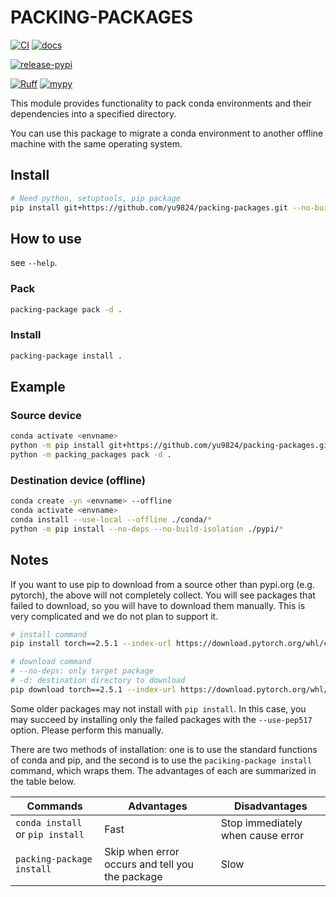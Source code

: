 # PACKING-PACKAGES

[![CI](https://github.com/yu9824/packing-packages/actions/workflows/CI.yml/badge.svg)](https://github.com/yu9824/packing-packages/actions/workflows/CI.yml)
[![docs](https://github.com/yu9824/packing-packages/actions/workflows/docs.yml/badge.svg)](https://github.com/yu9824/packing-packages/actions/workflows/docs.yml)

[![release-pypi](https://github.com/yu9824/packing-packages/actions/workflows/release-pypi.yml/badge.svg)](https://github.com/yu9824/packing-packages/actions/workflows/release-pypi.yml)

[![Ruff](https://img.shields.io/endpoint?url=https://raw.githubusercontent.com/astral-sh/ruff/main/assets/badge/v2.json)](https://github.com/astral-sh/ruff)
[![mypy](https://www.mypy-lang.org/static/mypy_badge.svg)](https://github.com/python/mypy)

<!--
[![python_badge](https://img.shields.io/pypi/pyversions/packing-packages)](https://pypi.org/project/packing-packages/)
[![license_badge](https://img.shields.io/pypi/l/packing-packages)](https://pypi.org/project/packing-packages/)
[![PyPI version](https://badge.fury.io/py/packing-packages.svg)](https://pypi.org/project/packing-packages/)
[![Downloads](https://static.pepy.tech/badge/packing-packages)](https://pepy.tech/project/packing-packages)

[![Conda Version](https://img.shields.io/conda/vn/conda-forge/packing-packages.svg)](https://anaconda.org/conda-forge/packing-packages)
[![Conda Platforms](https://img.shields.io/conda/pn/conda-forge/packing-packages.svg)](https://anaconda.org/conda-forge/packing-packages)
-->

This module provides functionality to pack conda environments and their dependencies into a specified directory.

You can use this package to migrate a conda environment to another offline machine with the same operating system.


## Install

```bash
# Need python, setuptools, pip package
pip install git+https://github.com/yu9824/packing-packages.git --no-build-isolation --no-deps

```

## How to use

see `--help`.

### Pack

```bash
packing-package pack -d .

```

### Install

```bash
packing-package install .

```

## Example

### Source device

```bash
conda activate <envname>
python -m pip install git+https://github.com/yu9824/packing-packages.git --no-build-isolation --no-deps
python -m packing_packages pack -d .

```

### Destination device (offline)

```bash
conda create -yn <envname> --offline
conda activate <envname>
conda install --use-local --offline ./conda/*
python -m pip install --no-deps --no-build-isolation ./pypi/*

```

## Notes

If you want to use pip to download from a source other than pypi.org (e.g. pytorch), the above will not completely collect. You will see packages that failed to download, so you will have to download them manually.
This is very complicated and we do not plan to support it.

```bash
# install command
pip install torch==2.5.1 --index-url https://download.pytorch.org/whl/cu124

# download command
# --no-deps: only target package
# -d: destination directory to download
pip download torch==2.5.1 --index-url https://download.pytorch.org/whl/cu124 --no-deps -d .
```

Some older packages may not install with `pip install`. In this case, you may succeed by installing only the failed packages with the `--use-pep517` option.
Please perform this manually.

There are two methods of installation: one is to use the standard functions of conda and pip, and the second is to use the `paciking-package install` command, which wraps them. The advantages of each are summarized in the table below.


| Commands                          | Advantages                                      | Disadvantages                     |
| --------------------------------- | ----------------------------------------------- | --------------------------------- |
| `conda install`  or `pip install` | Fast                                            | Stop immediately when cause error |
| `packing-package install`         | Skip when error occurs and tell you the package | Slow                              |
